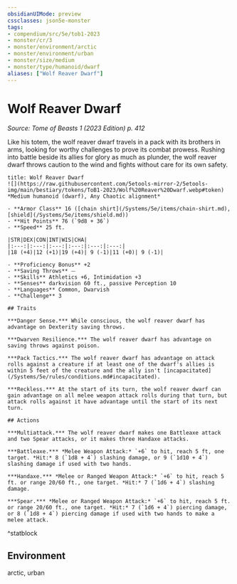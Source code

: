 ```yaml
---
obsidianUIMode: preview
cssclasses: json5e-monster
tags:
- compendium/src/5e/tob1-2023
- monster/cr/3
- monster/environment/arctic
- monster/environment/urban
- monster/size/medium
- monster/type/humanoid/dwarf
aliases: ["Wolf Reaver Dwarf"]
---
```

# Wolf Reaver Dwarf
*Source: Tome of Beasts 1 (2023 Edition) p. 412*  

Like his totem, the wolf reaver dwarf travels in a pack with its brothers in arms, looking for worthy challenges to prove its combat prowess. Rushing into battle beside its allies for glory as much as plunder, the wolf reaver dwarf throws caution to the wind and fights without care for its own safety.

```ad-statblock
title: Wolf Reaver Dwarf
![](https://raw.githubusercontent.com/5etools-mirror-2/5etools-img/main/bestiary/tokens/ToB1-2023/Wolf%20Reaver%20Dwarf.webp#token)
*Medium humanoid (dwarf), Any Chaotic alignment*

- **Armor Class** 16 ([chain shirt](/Systems/5e/items/chain-shirt.md), [shield](/Systems/5e/items/shield.md))
- **Hit Points** 76 (`9d8 + 36`)
- **Speed** 25 ft.

|STR|DEX|CON|INT|WIS|CHA|
|:---:|:---:|:---:|:---:|:---:|:---:|
|18 (+4)|12 (+1)|19 (+4)| 9 (-1)|11 (+0)| 9 (-1)|

- **Proficiency Bonus** +2
- **Saving Throws** ⏤
- **Skills** Athletics +6, Intimidation +3
- **Senses** darkvision 60 ft., passive Perception 10
- **Languages** Common, Dwarvish
- **Challenge** 3

## Traits

***Danger Sense.*** While conscious, the wolf reaver dwarf has advantage on Dexterity saving throws.

***Dwarven Resilience.*** The wolf reaver dwarf has advantage on saving throws against poison.

***Pack Tactics.*** The wolf reaver dwarf has advantage on attack rolls against a creature if at least one of the dwarf's allies is within 5 feet of the creature and the ally isn't [incapacitated](/Systems/5e/rules/conditions.md#incapacitated).

***Reckless.*** At the start of its turn, the wolf reaver dwarf can gain advantage on all melee weapon attack rolls during that turn, but attack rolls against it have advantage until the start of its next turn.

## Actions

***Multiattack.*** The wolf reaver dwarf makes one Battleaxe attack and two Spear attacks, or it makes three Handaxe attacks.

***Battleaxe.*** *Melee Weapon Attack:* `+6` to hit, reach 5 ft, one target. *Hit:* 8 (`1d8 + 4`) slashing damage, or 9 (`1d10 + 4`) slashing damage if used with two hands.

***Handaxe.*** *Melee or Ranged Weapon Attack:* `+6` to hit, reach 5 ft. or range 20/60 ft., one target. *Hit:* 7 (`1d6 + 4`) slashing damage.

***Spear.*** *Melee or Ranged Weapon Attack:* `+6` to hit, reach 5 ft. or range 20/60 ft., one target. *Hit:* 7 (`1d6 + 4`) piercing damage, or 8 (`1d8 + 4`) piercing damage if used with two hands to make a melee attack.
```
^statblock

## Environment

arctic, urban